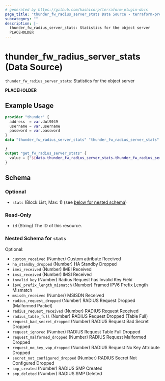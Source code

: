 ```yaml
---
# generated by https://github.com/hashicorp/terraform-plugin-docs
page_title: "thunder_fw_radius_server_stats Data Source - terraform-provider-thunder"
subcategory: ""
description: |-
  thunder_fw_radius_server_stats: Statistics for the object server
  PLACEHOLDER
---
```


# thunder_fw_radius_server_stats (Data Source)

`thunder_fw_radius_server_stats`: Statistics for the object server

__PLACEHOLDER__

## Example Usage

```terraform
provider "thunder" {
  address  = var.dut9049
  username = var.username
  password = var.password
}
data "thunder_fw_radius_server_stats" "thunder_fw_radius_server_stats" {

}
output "get_fw_radius_server_stats" {
  value = ["${data.thunder_fw_radius_server_stats.thunder_fw_radius_server_stats}"]
}
```

<!-- schema generated by tfplugindocs -->
## Schema

### Optional

- `stats` (Block List, Max: 1) (see [below for nested schema](#nestedblock--stats))

### Read-Only

- `id` (String) The ID of this resource.

<a id="nestedblock--stats"></a>
### Nested Schema for `stats`

Optional:

- `custom_received` (Number) Custom attribute Received
- `ha_standby_dropped` (Number) HA Standby Dropped
- `imei_received` (Number) IMEI Received
- `imsi_received` (Number) IMSI Received
- `invalid_key` (Number) Radius Request has Invalid Key Field
- `ipv6_prefix_length_mismatch` (Number) Framed IPV6 Prefix Length Mismatch
- `msisdn_received` (Number) MSISDN Received
- `radius_request_dropped` (Number) RADIUS Request Dropped (Malformed Packet)
- `radius_request_received` (Number) RADIUS Request Received
- `radius_table_full` (Number) RADIUS Request Dropped (Table Full)
- `request_bad_secret_dropped` (Number) RADIUS Request Bad Secret Dropped
- `request_ignored` (Number) RADIUS Request Table Full Dropped
- `request_malformed_dropped` (Number) RADIUS Request Malformed Dropped
- `request_no_key_vap_dropped` (Number) RADIUS Request No Key Attribute Dropped
- `secret_not_configured_dropped` (Number) RADIUS Secret Not Configured Dropped
- `smp_created` (Number) RADIUS SMP Created
- `smp_deleted` (Number) RADIUS SMP Deleted


